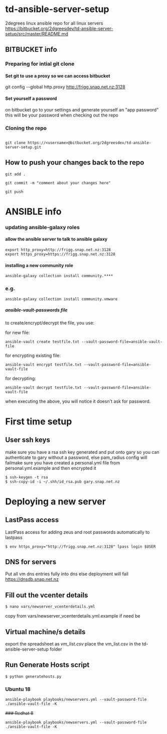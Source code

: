 # td-ansible-server-setup
2degrees linux ansible repo
for all linux servers
https://bitbucket.org/2dgreesdev/td-ansible-server-setup/src/master/README.md 

## BITBUCKET info

### Preparing for intial git clone

#### Set git to use a proxy so we can access bitbucket
git config --global http.proxy http://frigg.snap.net.nz:3128

#### Set yourself a password
on bitbucket go to your settings and generate yourself an "app password" this will be your password when checking out the repo


### Cloning the repo

```

git clone https://<username>@bitbucket.org/2dgreesdev/td-ansible-server-setup.git

```

## How to push your changes back to the repo

```
git add .

git commit -m "comment about your changes here"

git push

```

# ANSIBLE info

### updating ansible-galaxy roles

#### allow the ansible server to talk to ansible galaxy
```
export http_proxy=http://frigg.snap.net.nz:3128
export https_proxy=https://frigg.snap.net.nz:3128
```
#### installing a new community role
```
ansible-galaxy collection install community.****
```
### e.g.
```
ansible-galaxy collection install community.vmware
```
##### ansible-vault-passwords file
to create/encrypt/decrypt the file, you use:

for new file:
```
ansible-vault create testfile.txt --vault-password-file=ansible-vault-file
```
for encrypting existing file:
```
ansible-vault encrypt testfile.txt --vault-password-file=ansible-vault-file
```
for decrypting:
```
ansible-vault decrypt testfile.txt --vault-password-file=ansible-vault-file
```
when executing the above, you will notice it doesn't ask for password.


# First time setup

## User ssh keys

make sure you have a rsa ssh key generated and put onto gary so you can authenticate to gary without a password, else pam_radius config will failmake sure you have created a personal.yml file from personal.yml.example and then encrypted it
```
$ ssh-keygen -t rsa
$ ssh-copy-id -i ~/.shh/id_rsa.pub gary.snap.net.nz
```

# Deploying a new server

## LastPass access

LastPass access for adding zeus and root passwords automatically to lastpass
```
$ env https_proxy="http://frigg.snap.net.nz:3128" lpass login $USER
```

## DNS for servers

Put all vm dns entries fully into dns else deployment will fail
https://dnsdb.snap.net.nz

## Fill out the vcenter details
```
$ nano vars/newserver_vcenterdetails.yml
```
copy from vars/newserver_vcenterdetails.yml.example if need be

## Virtual machine/s details
export the spreadsheet as _vm_list.csv_
place the vm_list.csv in the td-ansible-server-setup folder

## Run Generate Hosts script

```
$ python generatehosts.py
```


### Ubuntu 18
```
ansible-playbook playbooks/newservers.yml --vault-password-file ./ansible-vault-file -K
```
~~### Redhat 8~~
```
ansible-playbook playbooks/newservers.yml --vault-password-file ./ansible-vault-file -K
```

